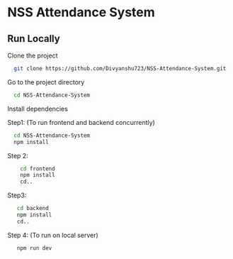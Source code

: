 
# NSS Attendance System



## Run Locally

Clone the project

```bash
  git clone https://github.com/Divyanshu723/NSS-Attendance-System.git
```

Go to the project directory

```bash
  cd NSS-Attendance-System
```

Install dependencies

Step1: (To run frontend and backend concurrently)

```bash
  cd NSS-Attendance-System
  npm install
```
Step 2: 

```bash
    cd frontend
    npm install
    cd..
```

Step3: 
 
 ```bash
    cd backend
    npm install
    cd..
 ```

 Step 4: (To run on local server)

 ```bash
    npm run dev
 ```



